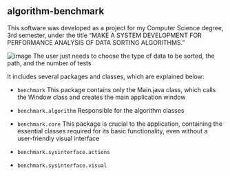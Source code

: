 ## algorithm-benchmark

This software was developed as a project for my Computer Science degree, 3rd semester, under the title “MAKE A SYSTEM DEVELOPMENT FOR PERFORMANCE ANALYSIS OF DATA SORTING ALGORITHMS.”

![image](https://github.com/user-attachments/assets/eaf02097-daef-4c4e-b925-8ad9f6d9e150)
The user just needs to choose the type of data to be sorted, the path, and the number of tests

It includes several packages and classes, which are explained below:

- `benchmark`
This package contains only the Main.java class, which calls the Window class and creates the main application window

- `benchmark.algorithm`
Responsible for the algorithm classes

- `benchmark.core`
This package is crucial to the application, containing the essential classes required for its basic functionality, even without a user-friendly visual interface

- `benchmark.sysinterface.actions`
- `benchmark.sysinterface.visual`

